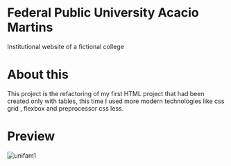 # Federal Public University Acacio Martins

Institutional website of a fictional college

# About this

This project is the refactoring of my first HTML project that had been created only with tables, this time I used more modern technologies like css grid , flexbox and preprocessor css less.

# Preview
![unifam1](https://user-images.githubusercontent.com/79466541/189710489-4fad6771-9998-4cf6-8989-96c0a9299b85.png)


